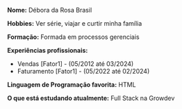 **Nome:** Débora da Rosa Brasil

**Hobbies:** Ver série, viajar e curtir minha família

**Formação:** Formada em processos gerenciais

**Experiências profissionais:**

- Vendas [Fator1] - (05/2012 até 03/2024)
- Faturamento [Fator1] - (05/2022 até 02/2024)

**Linguagem de Programação favorita:** HTML

**O que está estudando atualmente:** Full Stack na Growdev
